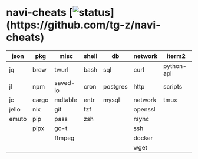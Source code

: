 # navi-cheats [![status](https://travis-ci.com/tg-z/navi-cheats.svg?)](https://github.com/tg-z/navi-cheats)
| json  | pkg   | misc     | shell | db       | network | iterm2     |
|-------|-------|----------|-------|----------|---------|------------|
| jq    | brew  | twurl    | bash  | sql      | curl    | python-api |
| jl    | npm   | saved-io | cron  | postgres | http    | scripts    |
| jc    | cargo | mdtable  | entr  | mysql    | network | tmux       |
| jello | nix   | git      | fzf   |          | openssl |            |
| emuto | pip   | pass     | zsh   |          | rsync   |            |
|       | pipx  | go-t     |       |          | ssh     |            |
|       |       | ffmpeg   |       |          | docker  |            |
|       |       |          |       |          | wget    |            |
